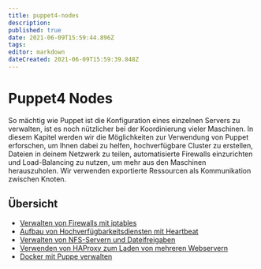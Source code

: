 ```yaml
---
title: puppet4-nodes
description: 
published: true
date: 2021-06-09T15:59:44.896Z
tags: 
editor: markdown
dateCreated: 2021-06-09T15:59:39.848Z
---
```


# Puppet4 Nodes

So mächtig wie Puppet ist die Konfiguration eines einzelnen Servers zu verwalten, ist es noch nützlicher bei der Koordinierung vieler Maschinen.
In diesem Kapitel werden wir die Möglichkeiten zur Verwendung von Puppet erforschen, um Ihnen dabei zu helfen, hochverfügbare Cluster zu erstellen, Dateien in deinem Netzwerk zu teilen, automatisierte Firewalls einzurichten und Load-Balancing zu nutzen, um mehr aus den Maschinen herauszuholen.
Wir verwenden exportierte Ressourcen als Kommunikation zwischen Knoten.

## Übersicht

* [Verwalten von Firewalls mit iptables](../puppet/puppet-mgmnt-nodes-iptables)
* [Aufbau von Hochverfügbarkeitsdiensten mit Heartbeat](../puppet/puppet-mgmnt-nodes-heartbeat)
* [Verwalten von NFS-Servern und Dateifreigaben](../puppet/puppet-mgmnt-nodes-nfs)
* [Verwenden von HAProxy zum Laden von mehreren Webservern](../puppet/puppet-mgmnt-nodes-haproxy)
* [Docker mit Puppe verwalten](../puppet/puppet-mgmnt-nodes-docker)